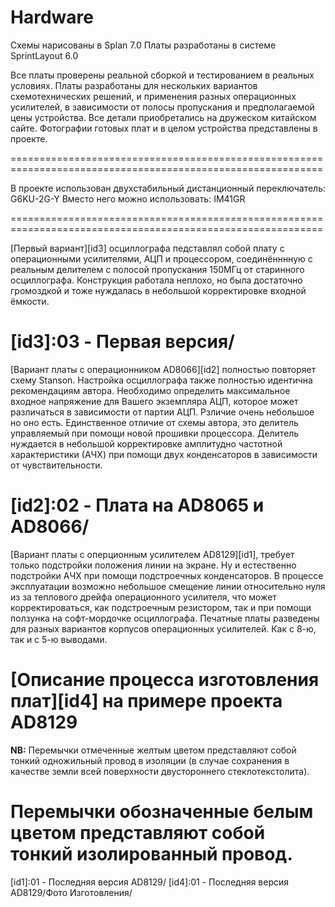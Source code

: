 # Hardware
Схемы нарисованы в Splan 7.0
Платы разработаны в системе SprintLayout 6.0

Все платы проверены реальной сборкой и тестированием в реальных условиях. Платы разработаны для нескольких 
вариантов схемотехнических решений, и применения разных операционных усилителей, в зависимости от полосы 
пропускания и предполагаемой цены устройства. Все детали приобретались на дружеском китайском сайте.
Фотографии готовых плат и в целом устройства представлены в проекте.

============================================================================================================

В проекте использован двухстабильный дистанционный переключатель:
G6KU-2G-Y
Вместо него можно использовать:
IM41GR

============================================================================================================

[Первый вариант][id3] осциллографа педставлял собой плату с операционными усилителями, АЦП и процессором, 
соединённнную с реальным делителем с полосой пропускания 150МГц от старинного осциллографа. 
Конструкция работала неплохо, но была достаточно громоздкой и тоже нуждалась в небольшой корректировке входной ёмкости.

[id3]:03 - Первая версия/
============================================================================================================

[Вариант платы с операционником AD8066][id2] полностью повторяет схему Stanson. Настройка осциллографа также полностью
идентична рекомендациям автора. Необходимо определить максимальное входное напряжение для Вашего экземпляра АЦП, 
которое может различаться в зависимости от партии АЦП. Рзличие очень небольшое но оно есть. Единственное отличие 
от схемы автора, это делитель управляемый при помощи новой прошивки процессора. Делитель нуждается в небольшой 
корректировке амплитудно частотной характеристики (АЧХ) при помощи двух конденсаторов в зависимости от чувствительности.

[id2]:02 - Плата на AD8065 и AD8066/
============================================================================================================

[Вариант платы с оперционным усилителем AD8129][id1], требует только подстройки положения линии на экране. 
Ну и естественно подстройки АЧХ при помощи подстроечных конденсаторов. В процессе эксплуатации возможно небольшое 
смещение линии относительно нуля из за теплового дрейфа операционного усилителя, что может корректироваться, 
как подстроечным резистором, так и при помощи ползунка на софт-мордочке осциллографа.
Печатные платы разведены для разных вариантов корпусов операционных усилителей. Как с 8-ю, так и с 5-ю выводами.

[Описание процесса изготовления плат][id4] на примере проекта AD8129
============================================================================================================

__NB:__
Перемычки отмеченные желтым цветом представляют собой тонкий одножильный провод в изоляции 
(в случае сохранения в качестве земли всей поверхности двустороннего стеклотекстолита).

Перемычки обозначенные белым цветом представляют собой тонкий изолированный провод.
============================================================================================================


[id1]:01 - Последняя версия AD8129/
[id4]:01 - Последняя версия AD8129/Фото Изготовления/
